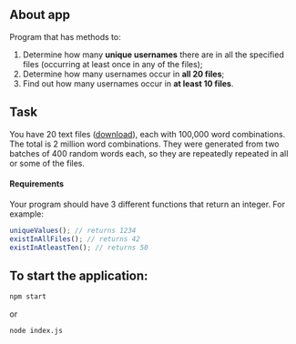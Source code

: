 ## About app

Program that has methods to:

1.  Determine how many **unique usernames** there are in all the specified files (occurring at least once in any of the files);
2.  Determine how many usernames occur in **all 20 files**;
3.  Find out how many usernames occur in **at least 10 files**.

## Task

You have 20 text files ([download](https://www.dropbox.com/sh/n27tw64o6w4pb7q/AADUnH6b8c-eHCZAm8K0aCSra?dl=0)), each with 100,000 word combinations. The total is 2 million word combinations. They were generated from two batches of 400 random words each, so they are repeatedly repeated in all or some of the files.

#### Requirements

Your program should have 3 different functions that return an integer. For example:

```ts
uniqueValues(); // returns 1234
existInAllFiles(); // returns 42
existInAtleastTen(); // returns 50
```

## To start the application:

```bash
npm start

```

or

```bash
node index.js

```
